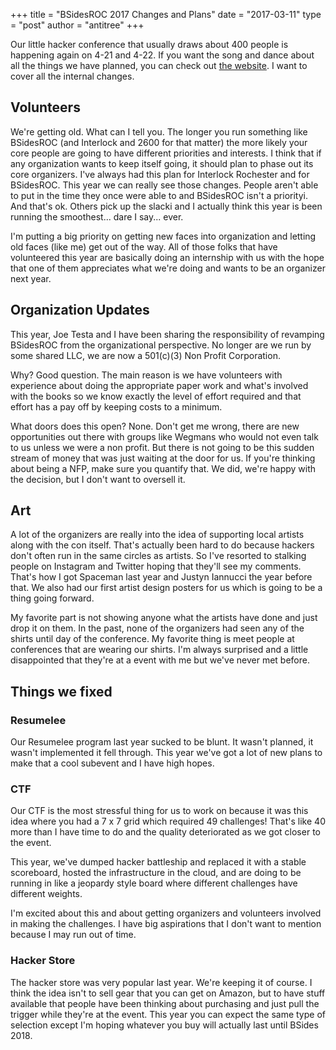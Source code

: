 +++
title = "BSidesROC 2017 Changes and Plans" 
date = "2017-03-11"
type = "post"
author = "antitree"
+++

Our little hacker conference that usually draws about 400 people is happening again on 4-21 and 4-22. If you want the song and dance about all the things we have planned, you can check out [the website](https;//www.bsidesroc.com). 
I want to cover all the internal changes. 

## Volunteers

We're getting old. What can I tell you. The longer you run something like BSidesROC (and Interlock and 2600 for that matter) the more likely your
core people are going to have different priorities and interests. 
I think that if any organization wants to keep itself going, it should plan to phase out its core organizers. I've always had this plan for Interlock Rochester and for BSidesROC. 
This year we can really see those changes. People aren't able to put in the time
they once were able to and BSidesROC isn't a priorityi. And that's ok. 
Others pick up the slacki and I actually think this year is been running
the smoothest... dare I say... ever. 

I'm putting a big 
priority on getting new faces into organization and letting old faces (like me) get out
of the way. All of those folks that have volunteered this year are basically doing
an internship with us with the hope that one of them appreciates what we're doing
and wants to be an organizer next year. 

## Organization Updates

This year, Joe Testa and I have been sharing the responsibility of revamping BSidesROC
from the organizational perspective. No longer are we run by some shared LLC, we are now
a 501(c)(3) Non Profit Corporation. 

Why? Good question. The main reason is we have volunteers with experience about doing the appropriate
paper work and what's involved with the books so we know exactly the level of effort
required and that effort has a pay off by keeping costs to a minimum. 

What doors does this open? None. Don't get me wrong, there are new opportunities 
out there with groups like Wegmans who would not even talk to us unless we were
a non profit. But there is not going to be this sudden stream of money that was
just waiting at the door for us. If you're thinking about being a NFP, make sure
you quantify that. We did, we're happy with the decision, but I don't want to 
oversell it. 

## Art

A lot of the organizers are really into the idea of supporting local artists along 
with the con itself. That's actually been hard to do because hackers don't
often run in the same circles as artists. So I've resorted to stalking people
on Instagram and Twitter hoping that they'll see my comments. That's how I got Spaceman 
last year and Justyn Iannucci the year before that. We also had our first
artist design posters for us which is going to be a thing going forward. 

My favorite part is not showing anyone what the artists have done and just
drop it on them. In the past, none of the organizers had seen any of the shirts
until day of the conference. My favorite thing is meet people at conferences
that are wearing our shirts. I'm always surprised and a little disappointed 
that they're at a event with me but we've never met before.

## Things we fixed

### Resumelee

Our Resumelee program last year sucked to be blunt. It wasn't planned, it wasn't implemented
it fell through. This year we've got a lot of new plans to make that a cool subevent
and I have high hopes. 

### CTF

Our CTF is the most stressful thing for us to work on because it was this idea where
you had a 7 x 7 grid which required 49 challenges! That's like 40 more than I have time
to do and the quality deteriorated as we got closer to the event. 

This year, we've dumped hacker battleship and replaced it with a stable scoreboard,
hosted the infrastructure in the cloud, and are doing to be running in like a 
jeopardy style board where different challenges have different weights. 

I'm excited about this and about getting organizers and volunteers involved in making
the challenges. I have big aspirations that I don't want to mention because
I may run out of time. 

### Hacker Store

The hacker store was very popular last year. We're keeping it of course. I think the idea
isn't to sell gear that you can get on Amazon, but to have stuff available that
people have been thinking about purchasing and just pull the trigger while they're
at the event. This year you can expect the same type of selection except I'm hoping
whatever you buy will actually last until BSides 2018. 
